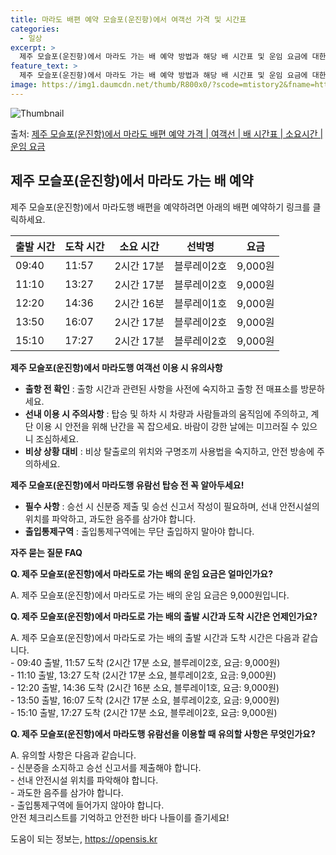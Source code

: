```yaml
---
title: 마라도 배편 예약 모슬포(운진항)에서 여객선 가격 및 시간표
categories:
  - 일상
excerpt: >
  제주 모슬포(운진항)에서 마라도 가는 배 예약 방법과 해당 배 시간표 및 운임 요금에 대한 가격 정보를 안내 드리겠습니다. 안전하고 재밋는 마라도행 여행을 위해 아래 정보 참고하시기 바랍니다. 마라도행 배편 예약하기 👈 클릭제주 모슬포(운진항)에서 마라도행 배 시간표출발 시간도착 시간소요 시간선박명요금09:4011:572시간 17분블루레이2호9,000원11:1013:272시간 17분블루레이2호9,000원12:2014:362시간 16분블루레이1호9,000원13:5016:072시간 17분블루레이2호9,000원15:1017:272시간 17분블루레이2호9,000원마라도행 배편 예약하기 👈 클릭제주 모슬포(운진항)에서 마라도행 여객선 탑승 시 이용수칙여객선을 이용할 때 반드시 지켜야 할 안전 수칙을 소개합니다. ..
feature_text: >
  제주 모슬포(운진항)에서 마라도 가는 배 예약 방법과 해당 배 시간표 및 운임 요금에 대한 가격 정보를 안내 드리겠습니다. 안전하고 재밋는 마라도행 여행을 위해 아래 정보 참고하시기 바랍니다. 마라도행 배편 예약하기 👈 클릭제주 모슬포(운진항)에서 마라도행 배 시간표출발 시간도착 시간소요 시간선박명요금09:4011:572시간 17분블루레이2호9,000원11:1013:272시간 17분블루레이2호9,000원12:2014:362시간 16분블루레이1호9,000원13:5016:072시간 17분블루레이2호9,000원15:1017:272시간 17분블루레이2호9,000원마라도행 배편 예약하기 👈 클릭제주 모슬포(운진항)에서 마라도행 여객선 탑승 시 이용수칙여객선을 이용할 때 반드시 지켜야 할 안전 수칙을 소개합니다. ..
image: https://img1.daumcdn.net/thumb/R800x0/?scode=mtistory2&fname=https%3A%2F%2Fblog.kakaocdn.net%2Fdn%2FP4h1K%2FbtsHBzHgqBO%2FvoRHlKBjLz43Y8OC1j14Kk%2Fimg.webp
---
```


![Thumbnail](https://img1.daumcdn.net/thumb/R800x0/?scode=mtistory2&fname=https%3A%2F%2Fblog.kakaocdn.net%2Fdn%2FP4h1K%2FbtsHBzHgqBO%2FvoRHlKBjLz43Y8OC1j14Kk%2Fimg.webp)

<p>출처: <a href="https://opensis.kr/entry/%EC%A0%9C%EC%A3%BC-%EB%AA%A8%EC%8A%AC%ED%8F%AC%EC%9A%B4%EC%A7%84%ED%95%AD%EC%97%90%EC%84%9C-%EB%A7%88%EB%9D%BC%EB%8F%84-%EB%B0%B0%ED%8E%B8-%EC%98%88%EC%95%BD-%EA%B0%80%EA%B2%A9-%EC%97%AC%EA%B0%9D%EC%84%A0-%EB%B0%B0-%EC%8B%9C%EA%B0%84%ED%91%9C-%EC%86%8C%EC%9A%94%EC%8B%9C%EA%B0%84-%EC%9A%B4%EC%9E%84-%EC%9A%94%EA%B8%88" rel="dofollow">제주 모슬포(운진항)에서 마라도 배편 예약 가격 | 여객선 | 배 시간표 | 소요시간 | 운임 요금</a> </p>

## 제주 모슬포(운진항)에서 마라도 가는 배 예약

제주 모슬포(운진항)에서 마라도행 배편을 예약하려면 아래의 배편 예약하기 링크를 클릭하세요.



**출발 시간** | **도착 시간** | **소요 시간** | **선박명** | **요금**  
---|---|---|---|---  
09:40 | 11:57 | 2시간 17분 | 블루레이2호 | 9,000원  
11:10 | 13:27 | 2시간 17분 | 블루레이2호 | 9,000원  
12:20 | 14:36 | 2시간 16분 | 블루레이1호 | 9,000원  
13:50 | 16:07 | 2시간 17분 | 블루레이2호 | 9,000원  
15:10 | 17:27 | 2시간 17분 | 블루레이2호 | 9,000원  
  


**제주 모슬포(운진항)에서 마라도행 여객선 이용 시 유의사항**

  * **출항 전 확인** : 출항 시간과 관련된 사항을 사전에 숙지하고 출항 전 매표소를 방문하세요.
  * **선내 이용 시 주의사항** : 탑승 및 하차 시 차량과 사람들과의 움직임에 주의하고, 계단 이용 시 안전을 위해 난간을 꼭 잡으세요. 바람이 강한 날에는 미끄러질 수 있으니 조심하세요.
  * **비상 상황 대비** : 비상 탈출로의 위치와 구명조끼 사용법을 숙지하고, 안전 방송에 주의하세요.



**제주 모슬포(운진항)에서 마라도행 유람선 탑승 전 꼭 알아두세요!**

  * **필수 사항** : 승선 시 신분증 제출 및 승선 신고서 작성이 필요하며, 선내 안전시설의 위치를 파악하고, 과도한 음주를 삼가야 합니다.
  * **출입통제구역** : 출입통제구역에는 무단 출입하지 말아야 합니다.



**자주 묻는 질문 FAQ**



**Q. 제주 모슬포(운진항)에서 마라도로 가는 배의 운임 요금은 얼마인가요?**

A. 제주 모슬포(운진항)에서 마라도로 가는 배의 운임 요금은 9,000원입니다.



**Q. 제주 모슬포(운진항)에서 마라도로 가는 배의 출발 시간과 도착 시간은 언제인가요?**

A. 제주 모슬포(운진항)에서 마라도로 가는 배의 출발 시간과 도착 시간은 다음과 같습니다.  
\- 09:40 출발, 11:57 도착 (2시간 17분 소요, 블루레이2호, 요금: 9,000원)  
\- 11:10 출발, 13:27 도착 (2시간 17분 소요, 블루레이2호, 요금: 9,000원)  
\- 12:20 출발, 14:36 도착 (2시간 16분 소요, 블루레이1호, 요금: 9,000원)  
\- 13:50 출발, 16:07 도착 (2시간 17분 소요, 블루레이2호, 요금: 9,000원)  
\- 15:10 출발, 17:27 도착 (2시간 17분 소요, 블루레이2호, 요금: 9,000원)



**Q. 제주 모슬포(운진항)에서 마라도행 유람선을 이용할 때 유의할 사항은 무엇인가요?**

A. 유의할 사항은 다음과 같습니다.  
\- 신분증을 소지하고 승선 신고서를 제출해야 합니다.  
\- 선내 안전시설 위치를 파악해야 합니다.  
\- 과도한 음주를 삼가야 합니다.  
\- 출입통제구역에 들어가지 않아야 합니다.  
안전 체크리스트를 기억하고 안전한 바다 나들이를 즐기세요!

 

도움이 되는 정보는, <a href="https://opensis.kr" rel="dofollow">https://opensis.kr</a>


